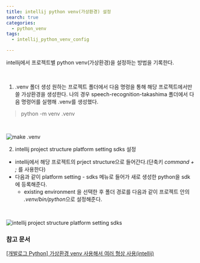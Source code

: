 ```yaml
---
title: intellij python venv(가상환경) 설정
search: true
categories: 
  - python_venv
tags:
  - intellij_python_venv_config

---
```

intellij에서 프로젝트별 python venv(가상환경)을 설정하는 방법을 기록한다.

<br />

1. .venv 폴더 생성
원하는 프로젝트 폴더에서 다음 명령을 통해 해당 프로젝트에서만 쓸 가상환경을 생성한다.
나의 경우 speech-recognition-takashima 폴더에서 다음 명령어를 실행해 .venv를 생성했다.
> python -m venv .venv

<br />

![make .venv]({{site.url}}/assets/images/intellij-python-venv-config/after-python-venv-command.png)

2. intellij project structure platform setting sdks 설정
- intellij에서 해당 프로젝트의 prject structure으로 들어간다.(단축키 _command + ;_ 를 사용한다) 
- 다음과 같이 platform setting - sdks 메뉴로 들어가 새로 생성한 python을 sdk에 등록해준다.
  - existing environment 을 선택한 후 폴더 경로를 다음과 같이 프로젝트 안의 *.venv/bin/python*으로 설정해준다.


<br />

![intellij project structure platform setting sdks]({{site.url}}/assets/images/intellij-python-venv-config/intellij-project-structure-python-sdk-config.png)


### 참고 문서
[[개발로그 Python] 가상환경 venv 사용해서 여러 형상 사용(intellij)](https://myjamong.tistory.com/285)